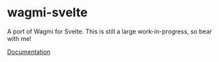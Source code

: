 # wagmi-svelte

A port of Wagmi for Svelte. This is still a large work-in-progress, so bear with me!

[Documentation](https://wagmi-svelte.byteatatime.dev)
